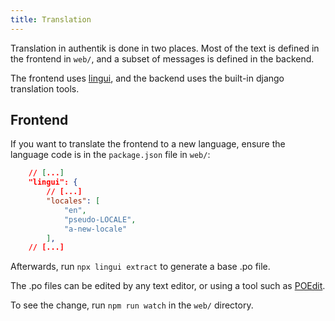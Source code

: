 ```yaml
---
title: Translation
---
```


Translation in authentik is done in two places. Most of the text is defined in the frontend in `web/`, and a subset of messages is defined in the backend.

The frontend uses [lingui](https://lingui.js.org/), and the backend uses the built-in django translation tools.

## Frontend

If you want to translate the frontend to a new language, ensure the language code is in the `package.json` file in `web/`:

```json
    // [...]
    "lingui": {
        // [...]
        "locales": [
            "en",
            "pseudo-LOCALE",
            "a-new-locale"
        ],
    // [...]
```

Afterwards, run `npx lingui extract` to generate a base .po file.

The .po files can be edited by any text editor, or using a tool such as [POEdit](https://poedit.net/).

To see the change, run `npm run watch` in the `web/` directory.
